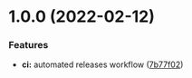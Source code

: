 # 1.0.0 (2022-02-12)


### Features

* **ci:** automated releases workflow ([7b77f02](http://github.com/jorge07/hollywood/commit/7b77f0285b76f00fe6609384fa7b8041634c76ff))
